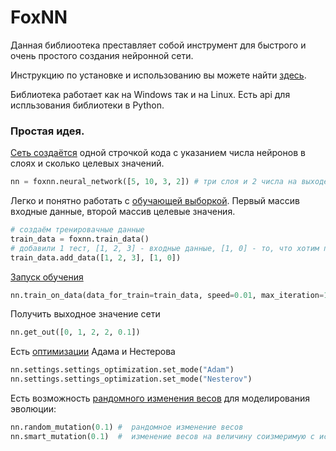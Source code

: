 # FoxNN

Данная библиоотека преставляет собой инструмент для быстрого и очень простого создания нейронной сети.

Инструкцию по установке и использованию вы можете найти [здесь](https://github.com/RadioRedFox/FoxNN/wiki).

Библиотека работает как на Windows так и на Linux. Есть api для испльзования библиотеки в Python. 


### Простая идея.
[Сеть создаётся](https://github.com/RadioRedFox/FoxNN/wiki/3.-%D0%A1%D0%BE%D0%B7%D0%B4%D0%B0%D0%BD%D0%B8%D0%B5-%D0%BD%D0%B5%D0%B9%D1%80%D0%BE%D0%BD%D0%BD%D0%BE%D0%B9-%D1%81%D0%B5%D1%82%D0%B8.) одной строчкой кода с указанием числа нейронов в слоях и сколько целевых значений.
```python
nn = foxnn.neural_network([5, 10, 3, 2]) # три слоя и 2 числа на выходе
```
Легко и понятно работать с [обучающей выборкой](https://github.com/RadioRedFox/FoxNN/wiki/2.-%D0%A0%D0%B0%D0%B1%D0%BE%D1%82%D0%B0-%D1%81-%D0%BE%D0%B1%D1%83%D1%87%D0%B0%D1%8E%D1%89%D0%B5%D0%B9-%D0%B2%D1%8B%D0%B1%D0%BE%D1%80%D0%BA%D0%BE%D0%B9.). Первый массив входные данные, второй массив целевые значения.  

```python
# создаём тренировачные данные
train_data = foxnn.train_data()
# добавили 1 тест, [1, 2, 3] - входные данные, [1, 0] - то, что хотим получить на выход
train_data.add_data([1, 2, 3], [1, 0]) 
```

[Запуск обучения](https://github.com/RadioRedFox/FoxNN/wiki/6.-%D0%9E%D0%B1%D1%83%D1%87%D0%B5%D0%BD%D0%B8%D0%B5-%D1%81%D0%B5%D1%82%D0%B8.)
```python
nn.train_on_data(data_for_train=train_data, speed=0.01, max_iteration=100, size_train_batch=98)
```

Получить выходное значение сети
```python
nn.get_out([0, 1, 2, 2, 0.1])
```

Есть [оптимизации](https://github.com/RadioRedFox/FoxNN/wiki/7.-%D0%9E%D0%BF%D1%82%D0%B8%D0%BC%D0%B8%D0%B7%D0%B0%D1%86%D0%B8%D1%8F-%D0%BE%D0%B1%D1%83%D1%87%D0%B5%D0%BD%D0%B8%D1%8F.) Адама и Нестерова
```python
nn.settings.settings_optimization.set_mode("Adam")
nn.settings.settings_optimization.set_mode("Nesterov")
```

Есть возможность [рандомного изменения весов](https://github.com/RadioRedFox/FoxNN/wiki/8.-%D0%9C%D1%83%D1%82%D0%B0%D1%86%D0%B8%D1%8F) для моделирования эволюции:
```python
nn.random_mutation(0.1) #  рандомное изменение весов
nn.smart_mutation(0.1)  #  изменение весов на величину соизмеримую с исходим значением весов
```
